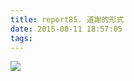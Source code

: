 ```yaml
---
title: report85. 道謝的形式
date: 2015-08-11 18:57:05
tags:
---
```

![](https://i.loli.net/2018/01/03/5a4cb0526e762.jpg)
